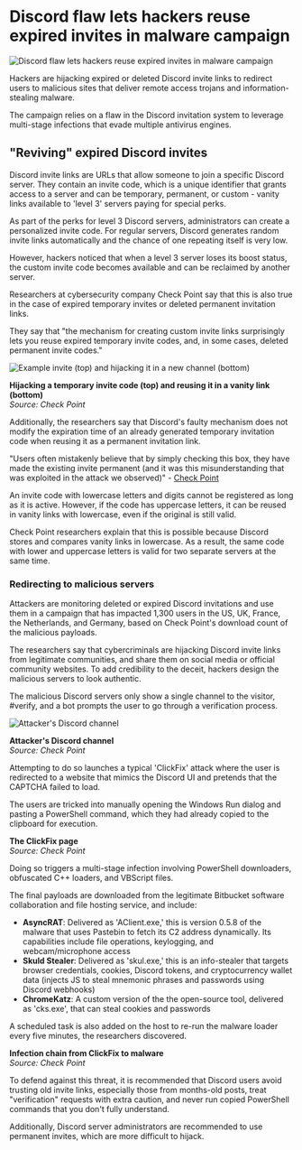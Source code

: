 # Discord flaw lets hackers reuse expired invites in malware campaign

![Discord flaw lets hackers reuse expired invites in malware campaign](https://www.bleepstatic.com/content/hl-images/2025/05/08/Discord.jpg)

Hackers are hijacking expired or deleted Discord invite links to redirect users to malicious sites that deliver remote access trojans and information-stealing malware.

The campaign relies on a flaw in the Discord invitation system to leverage multi-stage infections that evade multiple antivirus engines.

## "Reviving" expired Discord invites

Discord invite links are URLs that allow someone to join a specific Discord server. They contain an invite code, which is a unique identifier that grants access to a server and can be temporary, permanent, or custom - vanity links available to 'level 3' servers paying for special perks.

As part of the perks for level 3 Discord servers, administrators can create a personalized invite code. For regular servers, Discord generates random invite links automatically and the chance of one repeating itself is very low.

However, hackers noticed that when a level 3 server loses its boost status, the custom invite code becomes available and can be reclaimed by another server.

Researchers at cybersecurity company Check Point say that this is also true in the case of expired temporary invites or deleted permanent invitation links.

They say that "the mechanism for creating custom invite links surprisingly lets you reuse expired temporary invite codes, and, in some cases, deleted permanent invite codes."

![Example invite (top) and hijacking it in a new channel (bottom)](https://www.bleepstatic.com/images/news/u/1220909/2025/June/invite.jpg)

**Hijacking a temporary invite code (top) and reusing it in a vanity link (bottom)**  
_Source: Check Point_

Additionally, the researchers say that Discord's faulty mechanism does not modify the expiration time of an already generated temporary invitation code when reusing it as a permanent invitation link.

"Users often mistakenly believe that by simply checking this box, they have made the existing invite permanent (and it was this misunderstanding that was exploited in the attack we observed)" - [Check Point](https://research.checkpoint.com/2025/from-trust-to-threat-hijacked-discord-invites-used-for-multi-stage-malware-delivery/)

An invite code with lowercase letters and digits cannot be registered as long as it is active. However, if the code has uppercase letters, it can be reused in vanity links with lowercase, even if the original is still valid.

Check Point researchers explain that this is possible because Discord stores and compares vanity links in lowercase. As a result, the same code with lower and uppercase letters is valid for two separate servers at the same time.

### Redirecting to malicious servers

Attackers are monitoring deleted or expired Discord invitations and use them in a campaign that has impacted 1,300 users in the US, UK, France, the Netherlands, and Germany, based on Check Point's download count of the malicious payloads.

The researchers say that cybercriminals are hijacking Discord invite links from legitimate communities, and share them on social media or official community websites. To add credibility to the deceit, hackers design the malicious servers to look authentic.

The malicious Discord servers only show a single channel to the visitor, #verify, and a bot prompts the user to go through a verification process.

![Attacker's Discord channel](https://www.bleepstatic.com/images/news/u/1220909/2025/June/discord-channel.jpg)

**Attacker's Discord channel**  
_Source: Check Point_

Attempting to do so launches a typical 'ClickFix' attack where the user is redirected to a website that mimics the Discord UI and pretends that the CAPTCHA failed to load.

The users are tricked into manually opening the Windows Run dialog and pasting a PowerShell command, which they had already copied to the clipboard for execution.

**The ClickFix page**  
_Source: Check Point_

Doing so triggers a multi-stage infection involving PowerShell downloaders, obfuscated C++ loaders, and VBScript files.

The final payloads are downloaded from the legitimate Bitbucket software collaboration and file hosting service, and include:

* **AsyncRAT**: Delivered as 'AClient.exe,' this is version 0.5.8 of the malware that uses Pastebin to fetch its C2 address dynamically. Its capabilities include file operations, keylogging, and webcam/microphone access
* **Skuld Stealer**: Delivered as 'skul.exe,' this is an info-stealer that targets browser credentials, cookies, Discord tokens, and cryptocurrency wallet data (injects JS to steal mnemonic phrases and passwords using Discord webhooks)
* **ChromeKatz**: A custom version of the the open-source tool, delivered as 'cks.exe', that can steal cookies and passwords

A scheduled task is also added on the host to re-run the malware loader every five minutes, the researchers discovered.

**Infection chain from ClickFix to malware**  
_Source: Check Point_

To defend against this threat, it is recommended that Discord users avoid trusting old invite links, especially those from months-old posts, treat "verification" requests with extra caution, and never run copied PowerShell commands that you don't fully understand.

Additionally, Discord server administrators are recommended to use permanent invites, which are more difficult to hijack.